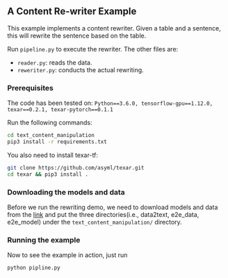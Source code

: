 ## A Content Re-writer Example

This example implements a content rewriter. Given a table and a sentence, this
will rewrite the sentence based on the table.

Run `pipeline.py` to execute the rewriter. The other files are:
 - `reader.py`: reads the data.
 - `reweriter.py`: conducts the actual rewriting.

### Prerequisites

The code has been tested on:
`Python==3.6.0, tensorflow-gpu==1.12.0, texar==0.2.1, texar-pytorch==0.1.1`

Run the following commands:

```bash
cd text_content_manipulation
pip3 install -r requirements.txt
```

You also need to install texar-tf:

```bash
git clone https://github.com/asyml/texar.git
cd texar && pip3 install .
```


### Downloading the models and data

Before we run the rewriting demo, we need to download models and data from the [link](https://drive.google.com/drive/folders/1jNaJ_R_f89G8xbAC8iwe49Yx_Z-LXr0i) and put the three directories(i.e., data2text, e2e_data, e2e_model) under the `text_content_manipulation/` directory.  

### Running the example

Now to see the example in action, just run

```bash
python pipline.py
```
